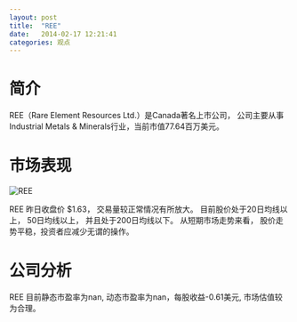 ```yaml
---
layout: post
title:  "REE"
date:   2014-02-17 12:21:41
categories: 观点
---
```


# 简介
REE（Rare Element Resources Ltd.）是Canada著名上市公司，
公司主要从事Industrial Metals & Minerals行业，当前市值77.64百万美元。

# 市场表现

![REE](http://finviz.com/chart.ashx?t=REE&ty=c&ta=1&p=d&s=l)

REE 昨日收盘价 $1.63，
交易量较正常情况有所放大。
目前股价处于20日均线以上，
50日均线以上，
并且处于200日均线以下。
从短期市场走势来看，
股价走势平稳，投资者应减少无谓的操作。

# 公司分析
REE 目前静态市盈率为nan, 动态市盈率为nan，每股收益-0.61美元,
市场估值较为合理。
